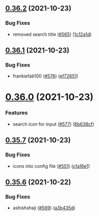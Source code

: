 ## [0.36.2](https://github.com/EddieHubCommunity/LinkFree/compare/v0.36.1...v0.36.2) (2021-10-23)


### Bug Fixes

* removed search title ([#565](https://github.com/EddieHubCommunity/LinkFree/issues/565)) ([1c12a1d](https://github.com/EddieHubCommunity/LinkFree/commit/1c12a1d78bcbfee5e2046bc994fccfbe7de52b1a))



## [0.36.1](https://github.com/EddieHubCommunity/LinkFree/compare/v0.36.0...v0.36.1) (2021-10-23)


### Bug Fixes

* frankiefab100 ([#576](https://github.com/EddieHubCommunity/LinkFree/issues/576)) ([ef72651](https://github.com/EddieHubCommunity/LinkFree/commit/ef72651b4c8a06a4ff5e7a32a2c601ba3a3d559f))



# [0.36.0](https://github.com/EddieHubCommunity/LinkFree/compare/v0.35.7...v0.36.0) (2021-10-23)


### Features

* search icon for input ([#577](https://github.com/EddieHubCommunity/LinkFree/issues/577)) ([6b638cf](https://github.com/EddieHubCommunity/LinkFree/commit/6b638cf4b3d75c7a166521f128dc7b1992e72614))



## [0.35.7](https://github.com/EddieHubCommunity/LinkFree/compare/v0.35.6...v0.35.7) (2021-10-23)


### Bug Fixes

* icons into config file ([#551](https://github.com/EddieHubCommunity/LinkFree/issues/551)) ([cfa16e1](https://github.com/EddieHubCommunity/LinkFree/commit/cfa16e17cae0d3a9b07c4a060348531a11653c3a))



## [0.35.6](https://github.com/EddieHubCommunity/LinkFree/compare/v0.35.5...v0.35.6) (2021-10-22)


### Bug Fixes

* ashishshaji ([#569](https://github.com/EddieHubCommunity/LinkFree/issues/569)) ([a3b435d](https://github.com/EddieHubCommunity/LinkFree/commit/a3b435d395ba5ba03cf92ecff60c0af13ae812bc))



